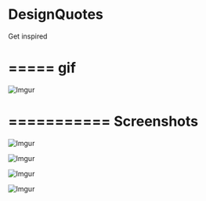 # DesignQuotes
Get inspired

=====
gif
=====
![Imgur](http://i.imgur.com/hqhOU8O.gif)


===========
Screenshots
===========

![Imgur](http://i.imgur.com/roVomtk.png)

![Imgur](http://i.imgur.com/CVaTmQH.png)

![Imgur](http://i.imgur.com/RRb8yN9.png)

![Imgur](http://i.imgur.com/4MzpEZP.png)
